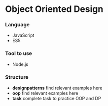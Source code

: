 # Object Oriented Design

### Language

* JavaScript
* ES5

### Tool to use

* Node.js

### Structure

* **designpatterns** find relevant examples here
* **oop** find relevant examples here
* **task** complete task to practice OOP and DP
